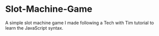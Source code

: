 # Slot-Machine-Game
A simple slot machine game I made following a Tech with Tim tutorial to learn the JavaScript syntax.
